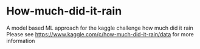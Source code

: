 # How-much-did-it-rain
A model based ML approach for the kaggle challenge how much did it rain
Please see https://www.kaggle.com/c/how-much-did-it-rain/data for more information
